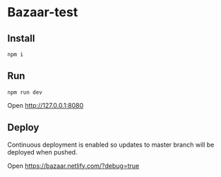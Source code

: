 # Bazaar-test

## Install
```
npm i
```

## Run
```
npm run dev
```

Open http://127.0.0.1:8080

## Deploy

Continuous deployment is enabled so updates to master branch will be deployed when pushed.

Open https://bazaar.netlify.com/?debug=true